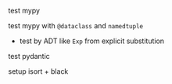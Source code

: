 test mypy

test mypy with `@dataclass` and `namedtuple`

- test by ADT like `Exp` from explicit substitution

test pydantic

setup isort + black
